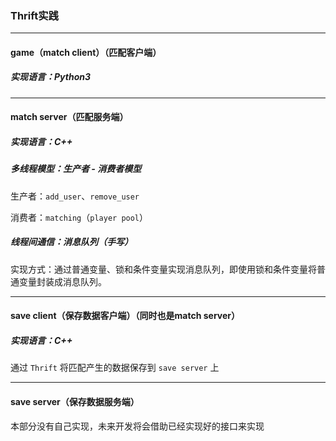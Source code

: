 ### Thrift实践

***

#### game（match client）（匹配客户端）

##### 实现语言：Python3

****

#### match server（匹配服务端）

##### 实现语言：C++

##### 多线程模型：生产者 - 消费者模型

生产者：`add_user`、`remove_user`

消费者：`matching`（`player pool`）

##### 线程间通信：消息队列（手写）

实现方式：通过普通变量、锁和条件变量实现消息队列，即使用锁和条件变量将普通变量封装成消息队列。

****

#### save client（保存数据客户端）（同时也是match server）

##### 实现语言：C++

通过 `Thrift` 将匹配产生的数据保存到 `save server` 上

****

#### save server（保存数据服务端）

本部分没有自己实现，未来开发将会借助已经实现好的接口来实现
